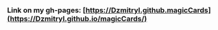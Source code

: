 ### Link on my gh-pages: [https://DzmitryI.github.magicCards](https://DzmitryI.github.io/magicCards/)